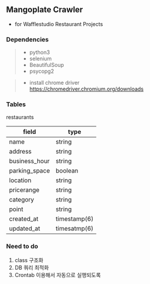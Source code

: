 ## Mangoplate Crawler
- for Wafflestudio Restaurant Projects

### Dependencies

> - python3
> - selenium 
> - BeautifulSoup
> - psycopg2

> - install chrome driver
> https://chromedriver.chromium.org/downloads

### Tables

restaurants

| field | type |
| ----- | ---- |
| name | string |
| address | string |
| business_hour | string |
| parking_space | boolean |
| location | string |
| pricerange | string |
| category | string |
| point | string |
| created_at | timestamp(6) |
| updated_at | timesatmp(6) |

### Need to do

1. class 구조화
2. DB 쿼리 최적화
3. Crontab 이용해서 자동으로 실행되도록

